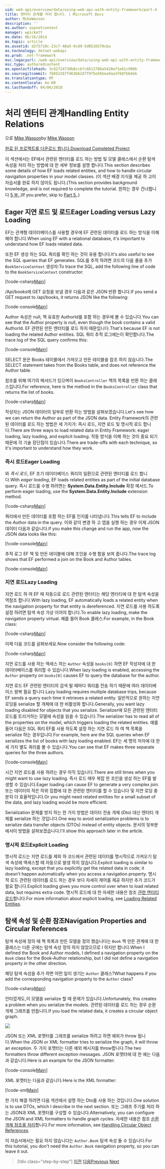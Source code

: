 ```yaml
---
uid: web-api/overview/data/using-web-api-with-entity-framework/part-4
title: 엔터티 관계를 처리 합니다. | Microsoft Docs
author: MikeWasson
description: ''
ms.author: aspnetcontent
manager: wpickett
ms.date: 06/16/2014
ms.topic: article
ms.assetid: d2f5710c-23c7-40a5-9cd9-5d0516570cba
ms.technology: dotnet-webapi
ms.prod: .net-framework
msc.legacyurl: /web-api/overview/data/using-web-api-with-entity-framework/part-4
msc.type: authoredcontent
ms.openlocfilehash: 3c82724739b8ccb7c6b13788a5420af1e61c990b
ms.sourcegitcommit: f8852267f463b62d7f975e56bea9aa3f68fbbdeb
ms.translationtype: MT
ms.contentlocale: ko-KR
ms.lasthandoff: 04/06/2018
---
```

<a name="handling-entity-relations"></a><span data-ttu-id="1ff8c-102">처리 엔터티 관계</span><span class="sxs-lookup"><span data-stu-id="1ff8c-102">Handling Entity Relations</span></span>
====================
<span data-ttu-id="1ff8c-103">으로 [Mike Wasson](https://github.com/MikeWasson)</span><span class="sxs-lookup"><span data-stu-id="1ff8c-103">by [Mike Wasson](https://github.com/MikeWasson)</span></span>

[<span data-ttu-id="1ff8c-104">완료 된 프로젝트를 다운로드 합니다.</span><span class="sxs-lookup"><span data-stu-id="1ff8c-104">Download Completed Project</span></span>](https://github.com/MikeWasson/BookService)

<span data-ttu-id="1ff8c-105">이 섹션에서는 EF에서 관련된 엔터티를 로드 하는 방법 및 모델 클래스에서 순환 탐색 속성을 처리 하는 방법에 대 한 세부 정보를 설명 합니다.</span><span class="sxs-lookup"><span data-stu-id="1ff8c-105">This section describes some details of how EF loads related entities, and how to handle circular navigation properties in your model classes.</span></span> <span data-ttu-id="1ff8c-106">(이 섹션 배경 지식을 제공 하 고이 자습서를 완료 하지 않아도 됩니다.</span><span class="sxs-lookup"><span data-stu-id="1ff8c-106">(This section provides background knowledge, and is not required to complete the tutorial.</span></span> <span data-ttu-id="1ff8c-107">원하는 경우 건너뜁니다 [5 부.](part-5.md).)</span><span class="sxs-lookup"><span data-stu-id="1ff8c-107">If you prefer, skip to [Part 5.](part-5.md).)</span></span>

## <a name="eager-loading-versus-lazy-loading"></a><span data-ttu-id="1ff8c-108">Eager 지연 로드 및 로드</span><span class="sxs-lookup"><span data-stu-id="1ff8c-108">Eager Loading versus Lazy Loading</span></span>

<span data-ttu-id="1ff8c-109">EF는 관계형 데이터베이스를 사용할 경우에 EF 관련된 데이터를 로드 하는 방식을 이해 해야 합니다.</span><span class="sxs-lookup"><span data-stu-id="1ff8c-109">When using EF with a relational database, it's important to understand how EF loads related data.</span></span>

<span data-ttu-id="1ff8c-110">또한 EF 생성 하는 SQL 쿼리를 확인 하는 것이 유용 합니다.</span><span class="sxs-lookup"><span data-stu-id="1ff8c-110">It's also useful to see the SQL queries that EF generates.</span></span> <span data-ttu-id="1ff8c-111">SQL를 추적 하려면 코드의 다음 줄을 추가 `BookServiceContext` 생성자:</span><span class="sxs-lookup"><span data-stu-id="1ff8c-111">To trace the SQL, add the following line of code to the `BookServiceContext` constructor:</span></span>

[!code-csharp[Main](part-4/samples/sample1.cs)]

<span data-ttu-id="1ff8c-112">/Api/books에 GET 요청을 보낼 경우 다음과 같은 JSON 반환 합니다.</span><span class="sxs-lookup"><span data-stu-id="1ff8c-112">If you send a GET request to /api/books, it returns JSON like the following:</span></span>

[!code-console[Main](part-4/samples/sample2.cmd)]

<span data-ttu-id="1ff8c-113">Author 속성은 null, 책 유효한 AuthorId를 포함 하는 경우에 볼 수 있습니다.</span><span class="sxs-lookup"><span data-stu-id="1ff8c-113">You can see that the Author property is null, even though the book contains a valid AuthorId.</span></span> <span data-ttu-id="1ff8c-114">EF 관련된 만든 엔터티를 로드 하지 때문입니다.</span><span class="sxs-lookup"><span data-stu-id="1ff8c-114">That's because EF is not loading the related Author entities.</span></span> <span data-ttu-id="1ff8c-115">SQL 쿼리 추적 로그에는이 확인합니다.</span><span class="sxs-lookup"><span data-stu-id="1ff8c-115">The trace log of the SQL query confirms this:</span></span>

[!code-console[Main](part-4/samples/sample3.sql)]

<span data-ttu-id="1ff8c-116">SELECT 문은 Books 테이블에서 가져오고 만든 테이블을 참조 하지 않습니다.</span><span class="sxs-lookup"><span data-stu-id="1ff8c-116">The SELECT statement takes from the Books table, and does not reference the Author table.</span></span>

<span data-ttu-id="1ff8c-117">참조를 위해 여기의 메서드가 있으며이 `BooksController` 책의 목록을 반환 하는 클래스입니다.</span><span class="sxs-lookup"><span data-stu-id="1ff8c-117">For reference, here is the method in the `BooksController` class that returns the list of books.</span></span>

[!code-csharp[Main](part-4/samples/sample4.cs)]

<span data-ttu-id="1ff8c-118">작성자는 JSON 데이터의 일부로 반환 하는 방법을 살펴보겠습니다.</span><span class="sxs-lookup"><span data-stu-id="1ff8c-118">Let's see how we can return the Author as part of the JSON data.</span></span> <span data-ttu-id="1ff8c-119">Entity Framework의 관련된 데이터를 로드 하는 방법은 세 가지가: 즉시 로드, 지연 로드 및 명시적 로드 합니다.</span><span class="sxs-lookup"><span data-stu-id="1ff8c-119">There are three ways to load related data in Entity Framework: eager loading, lazy loading, and explicit loading.</span></span> <span data-ttu-id="1ff8c-120">작동 방식을 이해 하는 것이 중요 되기 때문에 각 기술 장단점이 있습니다.</span><span class="sxs-lookup"><span data-stu-id="1ff8c-120">There are trade-offs with each technique, so it's important to understand how they work.</span></span>

### <a name="eager-loading"></a><span data-ttu-id="1ff8c-121">즉시 로드</span><span class="sxs-lookup"><span data-stu-id="1ff8c-121">Eager Loading</span></span>

<span data-ttu-id="1ff8c-122">와 *즉시 로드*, EF 초기 데이터베이스 쿼리의 일환으로 관련된 엔터티를 로드 합니다.</span><span class="sxs-lookup"><span data-stu-id="1ff8c-122">With *eager loading*, EF loads related entities as part of the initial database query.</span></span> <span data-ttu-id="1ff8c-123">즉시 로드를 수행 하려면는 **System.Data.Entity.Include** 확장 메서드.</span><span class="sxs-lookup"><span data-stu-id="1ff8c-123">To perform eager loading, use the **System.Data.Entity.Include** extension method.</span></span>

[!code-csharp[Main](part-4/samples/sample5.cs)]

<span data-ttu-id="1ff8c-124">쿼리에서 만든 데이터를 포함 하는 EF를 인지를 나타냅니다.</span><span class="sxs-lookup"><span data-stu-id="1ff8c-124">This tells EF to include the Author data in the query.</span></span> <span data-ttu-id="1ff8c-125">이와 같이 변경 하 고 앱을 실행 하는 경우 이제 JSON 데이터 다음과 같습니다.</span><span class="sxs-lookup"><span data-stu-id="1ff8c-125">If you make this change and run the app, now the JSON data looks like this:</span></span>

[!code-console[Main](part-4/samples/sample6.cmd)]

<span data-ttu-id="1ff8c-126">추적 로그 EF 책 및 만든 테이블에 대해 조인을 수행 함을 보여 줍니다.</span><span class="sxs-lookup"><span data-stu-id="1ff8c-126">The trace log shows that EF performed a join on the Book and Author tables.</span></span>

[!code-console[Main](part-4/samples/sample7.cmd)]

### <a name="lazy-loading"></a><span data-ttu-id="1ff8c-127">지연 로드</span><span class="sxs-lookup"><span data-stu-id="1ff8c-127">Lazy Loading</span></span>

<span data-ttu-id="1ff8c-128">지연 로드 하 여 EF 때 자동으로 로드 관련된 엔터티는 해당 엔터티에 대 한 탐색 속성을 역참조 합니다.</span><span class="sxs-lookup"><span data-stu-id="1ff8c-128">With lazy loading, EF automatically loads a related entity when the navigation property for that entity is dereferenced.</span></span> <span data-ttu-id="1ff8c-129">지연 로드를 사용 하도록 설정 하려면 탐색 속성 가상 이어야 합니다.</span><span class="sxs-lookup"><span data-stu-id="1ff8c-129">To enable lazy loading, make the navigation property virtual.</span></span> <span data-ttu-id="1ff8c-130">예를 들어 Book 클래스:</span><span class="sxs-lookup"><span data-stu-id="1ff8c-130">For example, in the Book class:</span></span>

[!code-csharp[Main](part-4/samples/sample8.cs?highlight=6)]

<span data-ttu-id="1ff8c-131">이제 다음 코드를 살펴보세요.</span><span class="sxs-lookup"><span data-stu-id="1ff8c-131">Now consider the following code:</span></span>

[!code-csharp[Main](part-4/samples/sample9.cs)]

<span data-ttu-id="1ff8c-132">지연 로드를 사용 하는 액세스 하는 `Author` 속성을 `books[0]` 하면 EF 작성자에 대 한 데이터베이스를 쿼리할 수 있습니다.</span><span class="sxs-lookup"><span data-stu-id="1ff8c-132">When lazy loading is enabled, accessing the `Author` property on `books[0]` causes EF to query the database for the author.</span></span>

<span data-ttu-id="1ff8c-133">지연 로드 EF 관련된 엔터티의 검색 될 때마다 쿼리를 전송 하기 때문에 여러 데이터베이스 왕복 필요 합니다.</span><span class="sxs-lookup"><span data-stu-id="1ff8c-133">Lazy loading requires multiple database trips, because EF sends a query each time it retrieves a related entity.</span></span> <span data-ttu-id="1ff8c-134">일반적으로 원하는 지연 로딩을 serialize 할 개체에 대 한 비활성화 합니다.</span><span class="sxs-lookup"><span data-stu-id="1ff8c-134">Generally, you want lazy loading disabled for objects that you serialize.</span></span> <span data-ttu-id="1ff8c-135">Serializer에 모든 관련된 엔터티 로드를 트리거하는 모델에 속성을 읽을 수 있습니다.</span><span class="sxs-lookup"><span data-stu-id="1ff8c-135">The serializer has to read all of the properties on the model, which triggers loading the related entities.</span></span> <span data-ttu-id="1ff8c-136">예를 들어 다음은 SQL 쿼리 EF를 사용 하도록 설정 하는 지연 로드 하 여 책 목록을 serialize 하는 경우입니다.</span><span class="sxs-lookup"><span data-stu-id="1ff8c-136">For example, here are the SQL queries when EF serializes the list of books with lazy loading enabled.</span></span> <span data-ttu-id="1ff8c-137">EF는 세 명의 저자에 대 한 세 가지 별도 쿼리를 볼 수 있습니다.</span><span class="sxs-lookup"><span data-stu-id="1ff8c-137">You can see that EF makes three separate queries for the three authors.</span></span>

[!code-console[Main](part-4/samples/sample10.sql)]

<span data-ttu-id="1ff8c-138">시간 지연 로드를 사용 하려는 경우 아직 있습니다.</span><span class="sxs-lookup"><span data-stu-id="1ff8c-138">There are still times when you might want to use lazy loading.</span></span> <span data-ttu-id="1ff8c-139">즉시 로드 매우 복잡 한 조인을 생성 하는 EF를 발생할 수 있습니다.</span><span class="sxs-lookup"><span data-stu-id="1ff8c-139">Eager loading can cause EF to generate a very complex join.</span></span> <span data-ttu-id="1ff8c-140">또는 데이터의 작은 하위 집합에 대 한 관련된 엔터티를 할 수 있습니다 및 지연 로딩 충분히 더 효율적입니다.</span><span class="sxs-lookup"><span data-stu-id="1ff8c-140">Or you might need related entities for a small subset of the data, and lazy loading would be more efficient.</span></span>

<span data-ttu-id="1ff8c-141">Serialization 문제를 방지 하는 한 가지 방법은 데이터 전송 개체 (Dto) 대신 엔터티 개체를 serialize 하는 것입니다.</span><span class="sxs-lookup"><span data-stu-id="1ff8c-141">One way to avoid serialization problems is to serialize data transfer objects (DTOs) instead of entity objects.</span></span> <span data-ttu-id="1ff8c-142">문서의 뒷부분에서이 방법을 살펴보겠습니다.</span><span class="sxs-lookup"><span data-stu-id="1ff8c-142">I'll show this approach later in the article.</span></span>

### <a name="explicit-loading"></a><span data-ttu-id="1ff8c-143">명시적 로드</span><span class="sxs-lookup"><span data-stu-id="1ff8c-143">Explicit Loading</span></span>

<span data-ttu-id="1ff8c-144">명시적 로드는 지연 로드를 제외 하 코드에서 관련된 데이터를 명시적으로 가져오기 탐색 속성에 액세스할 때 자동으로 발생 하지 않습니다.</span><span class="sxs-lookup"><span data-stu-id="1ff8c-144">Explicit loading is similar to lazy loading, except that you explicitly get the related data in code; it doesn't happen automatically when you access a navigation property.</span></span> <span data-ttu-id="1ff8c-145">명시적 로드 관련된 데이터를 로드 하는 경우 보다 자세히 제어를 제공 하지만 추가 코드가 필요 합니다.</span><span class="sxs-lookup"><span data-stu-id="1ff8c-145">Explicit loading gives you more control over when to load related data, but requires extra code.</span></span> <span data-ttu-id="1ff8c-146">명시적 로드에 대 한 자세한 내용은 참조 [관련 엔터티 로드](https://msdn.microsoft.com/data/jj574232#explicit)합니다.</span><span class="sxs-lookup"><span data-stu-id="1ff8c-146">For more information about explicit loading, see [Loading Related Entities](https://msdn.microsoft.com/data/jj574232#explicit).</span></span>

## <a name="navigation-properties-and-circular-references"></a><span data-ttu-id="1ff8c-147">탐색 속성 및 순환 참조</span><span class="sxs-lookup"><span data-stu-id="1ff8c-147">Navigation Properties and Circular References</span></span>

<span data-ttu-id="1ff8c-148">탐색 속성에 정의 때 책 목록과 만든 모델을 정의 했습니다는 `Book` 책 만든 관계에 대 한 클래스는 다른 곳에는 탐색 속성 정의 하지 않았으므로 I 하지만 합니다.</span><span class="sxs-lookup"><span data-stu-id="1ff8c-148">When I defined the Book and Author models, I defined a navigation property on the `Book` class for the Book-Author relationship, but I did not define a navigation property in the other direction.</span></span>

<span data-ttu-id="1ff8c-149">해당 탐색 속성을 추가 하면 어떤 일이 생기는 `Author` 클래스?</span><span class="sxs-lookup"><span data-stu-id="1ff8c-149">What happens if you add the corresponding navigation property to the `Author` class?</span></span>

[!code-csharp[Main](part-4/samples/sample11.cs?highlight=7)]

<span data-ttu-id="1ff8c-150">안타깝게도,이 모델을 serialize 할 때 문제가 있습니다.</span><span class="sxs-lookup"><span data-stu-id="1ff8c-150">Unfortunately, this creates a problem when you serialize the models.</span></span> <span data-ttu-id="1ff8c-151">관련된 데이터를 로드 하는 경우 순환 개체 그래프를 만듭니다.</span><span class="sxs-lookup"><span data-stu-id="1ff8c-151">If you load the related data, it creates a circular object graph.</span></span>

![](part-4/_static/image1.png)

<span data-ttu-id="1ff8c-152">JSON 또는 XML 포맷터를 그래프를 serialize 하려고 하면 예외가 throw 됩니다.</span><span class="sxs-lookup"><span data-stu-id="1ff8c-152">When the JSON or XML formatter tries to serialize the graph, it will throw an exception.</span></span> <span data-ttu-id="1ff8c-153">두 가지 포맷터는 다른 예외 메시지를 throw합니다.</span><span class="sxs-lookup"><span data-stu-id="1ff8c-153">The two formatters throw different exception messages.</span></span> <span data-ttu-id="1ff8c-154">JSON 포맷터에 대 한 예는 다음과 같습니다.</span><span class="sxs-lookup"><span data-stu-id="1ff8c-154">Here is an example for the JSON formatter:</span></span>

[!code-console[Main](part-4/samples/sample12.cmd)]

<span data-ttu-id="1ff8c-155">XML 포맷터는 다음과 같습니다.</span><span class="sxs-lookup"><span data-stu-id="1ff8c-155">Here is the XML formatter:</span></span>

[!code-xml[Main](part-4/samples/sample13.xml)]

<span data-ttu-id="1ff8c-156">한 가지 해결 하려면 다음 섹션에서 설명 하는 Dto를 사용 하는 것입니다.</span><span class="sxs-lookup"><span data-stu-id="1ff8c-156">One solution is to use DTOs, which I describe in the next section.</span></span> <span data-ttu-id="1ff8c-157">또는 그래프 주기를 처리 하는 JSON과 XML 포맷터를 구성할 수 있습니다.</span><span class="sxs-lookup"><span data-stu-id="1ff8c-157">Alternatively, you can configure the JSON and XML formatters to handle graph cycles.</span></span> <span data-ttu-id="1ff8c-158">자세한 내용은 참조 [순환 개체 참조를 처리](../../formats-and-model-binding/json-and-xml-serialization.md#handling_circular_object_references)합니다.</span><span class="sxs-lookup"><span data-stu-id="1ff8c-158">For more information, see [Handling Circular Object References](../../formats-and-model-binding/json-and-xml-serialization.md#handling_circular_object_references).</span></span>

<span data-ttu-id="1ff8c-159">이 자습서에서는 필요 하지 않습니다는 `Author.Book` 탐색 속성 둘 수 있습니다.</span><span class="sxs-lookup"><span data-stu-id="1ff8c-159">For this tutorial, you don't need the `Author.Book` navigation property, so you can leave it out.</span></span>

> [!div class="step-by-step"]
> <span data-ttu-id="1ff8c-160">[이전](part-3.md)
> [다음](part-5.md)</span><span class="sxs-lookup"><span data-stu-id="1ff8c-160">[Previous](part-3.md)
[Next](part-5.md)</span></span>
